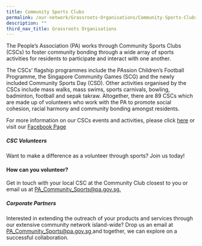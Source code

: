 ```yaml
---
title: Community Sports Clubs
permalink: /our-network/Grassroots-Organisations/Community-Sports-Clubs
description: ""
third_nav_title: Grassroots Organisations
---
```

The People’s Association (PA) works through Community Sports Clubs (CSCs) to foster community bonding through a wide array of sports activities for residents to participate and interact with one another.

The CSCs’ flagship programmes include the PAssion Children’s Football Programme, the Singapore Community Games (SCG) and the newly included Community Sports Day (CSD). Other activities organised by the CSCs include mass walks, mass swims, sports carnivals, bowling, badminton, football and sepak takraw. Altogether, there are 89 CSCs which are made up of volunteers who work with the PA to promote social cohesion, racial harmony and community bonding amongst residents.

For more information on our CSCs events and activities, please click  [here](/our-programmes/community-sports) or visit our [Facebook Page](https://www.facebook.com/CommunitySportsClub)

##### CSC Volunteers
Want to make a difference as a volunteer through sports? Join us today!

#### How can you volunteer?
Get in touch with your local CSC at the Community Club closest to you or email us at [PA_Community_Sports@pa.gov.sg.](PA_Community_Sports@pa.gov.sg.)

##### Corporate Partners

Interested in extending the outreach of your products and services through our extensive community network island-wide? Drop us an email at [ PA_Community_Sports@pa.gov.sg ]( PA_Community_Sports@pa.gov.sg )and together, we can explore on a successful collaboration.